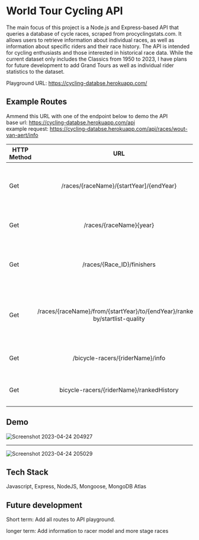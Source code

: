 
# World Tour Cycling API 

The main focus of this project is a Node.js and Express-based API that queries  a database of cycle races, scraped from procyclingstats.com. It allows users to retrieve information about individual races, as well as information about specific riders and their race history. The API is intended for cycling enthusiasts and those interested in historical race data. While the current dataset only includes the Classics from 1950 to 2023, I have plans for future development to add Grand Tours as well as individual rider statistics to the dataset.

Playground URL: https://cycling-databse.herokuapp.com/

## Example Routes 
 Ammend this URL with one of the endpoint below to demo the API
<br>
 base url: https://cycling-databse.herokuapp.com/api
<br>
 example request:  https://cycling-databse.herokuapp.com/api/races/wout-van-aert/info
<br>

| HTTP Method | URL                                                                         | description                                                            |
| ----------- |:---------------------------------------------------------------------------:| ----------------------------------------------------------------------:|
| Get         | /races/{raceName}/{startYear]/{endYear}                                     | Get EVERY race with a specified name, within a time frame              |
| Get         | /races/{raceName}{year}                                                     | Get ONE race by name and year                                          |
| Get         | /races/{Race_ID}/finishers                                                  | Get ALL finishers for a specific race by Race_ID                       |
| Get         | /races/{raceName}/from/{startYear}/to/{endYear}/ranked-by/startlist-quality | Rank all races by start-list quality score from start year to end year |
| Get         | /bicycle-racers/{riderName}/info                                            | get all info for ONE rider by name                                     |
| Get         | bicycle-racers/{riderName}/rankedHistory                                    | Rank ONE riders history by position                                    |

## Demo 

![Screenshot 2023-04-24 204927](https://user-images.githubusercontent.com/90637390/234154958-5a1d0d19-ab41-416c-923b-9705eec7350d.jpg)

<hr>

![Screenshot 2023-04-24 205029](https://user-images.githubusercontent.com/90637390/234155014-64da618c-3325-44b3-be92-fb227ac0beb9.jpg)



## Tech Stack
Javascript, Express, NodeJS, Mongoose, MongoDB Atlas
## Future development 
Short term: Add all routes to API playground. 


longer term: Add information to racer model and more stage races




